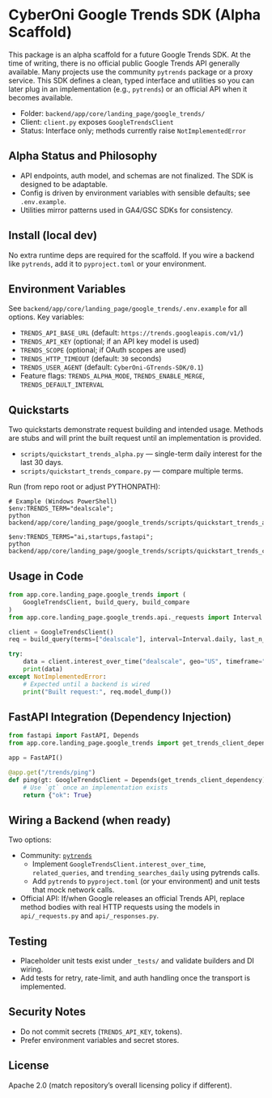 # CyberOni Google Trends SDK (Alpha Scaffold)

This package is an alpha scaffold for a future Google Trends SDK. At the time of writing, there is no official public Google Trends API generally available. Many projects use the community `pytrends` package or a proxy service. This SDK defines a clean, typed interface and utilities so you can later plug in an implementation (e.g., `pytrends`) or an official API when it becomes available.

- Folder: `backend/app/core/landing_page/google_trends/`
- Client: `client.py` exposes `GoogleTrendsClient`
- Status: Interface only; methods currently raise `NotImplementedError`

## Alpha Status and Philosophy
- API endpoints, auth model, and schemas are not finalized. The SDK is designed to be adaptable.
- Config is driven by environment variables with sensible defaults; see `.env.example`.
- Utilities mirror patterns used in GA4/GSC SDKs for consistency.

## Install (local dev)
No extra runtime deps are required for the scaffold. If you wire a backend like `pytrends`, add it to `pyproject.toml` or your environment.

## Environment Variables
See `backend/app/core/landing_page/google_trends/.env.example` for all options. Key variables:

- `TRENDS_API_BASE_URL` (default: `https://trends.googleapis.com/v1/`)
- `TRENDS_API_KEY` (optional; if an API key model is used)
- `TRENDS_SCOPE` (optional; if OAuth scopes are used)
- `TRENDS_HTTP_TIMEOUT` (default: `30` seconds)
- `TRENDS_USER_AGENT` (default: `CyberOni-GTrends-SDK/0.1`)
- Feature flags: `TRENDS_ALPHA_MODE`, `TRENDS_ENABLE_MERGE`, `TRENDS_DEFAULT_INTERVAL`

## Quickstarts
Two quickstarts demonstrate request building and intended usage. Methods are stubs and will print the built request until an implementation is provided.

- `scripts/quickstart_trends_alpha.py` — single-term daily interest for the last 30 days.
- `scripts/quickstart_trends_compare.py` — compare multiple terms.

Run (from repo root or adjust PYTHONPATH):
```
# Example (Windows PowerShell)
$env:TRENDS_TERM="dealscale"; 
python backend/app/core/landing_page/google_trends/scripts/quickstart_trends_alpha.py

$env:TRENDS_TERMS="ai,startups,fastapi"; 
python backend/app/core/landing_page/google_trends/scripts/quickstart_trends_compare.py
```

## Usage in Code
```python
from app.core.landing_page.google_trends import (
    GoogleTrendsClient, build_query, build_compare
)
from app.core.landing_page.google_trends.api._requests import Interval

client = GoogleTrendsClient()
req = build_query(terms=["dealscale"], interval=Interval.daily, last_n_days=30, region="US")

try:
    data = client.interest_over_time("dealscale", geo="US", timeframe="today 1-m")
    print(data)
except NotImplementedError:
    # Expected until a backend is wired
    print("Built request:", req.model_dump())
```

## FastAPI Integration (Dependency Injection)
```python
from fastapi import FastAPI, Depends
from app.core.landing_page.google_trends import get_trends_client_dependency, GoogleTrendsClient

app = FastAPI()

@app.get("/trends/ping")
def ping(gt: GoogleTrendsClient = Depends(get_trends_client_dependency)):
    # Use `gt` once an implementation exists
    return {"ok": True}
```

## Wiring a Backend (when ready)
Two options:

- Community: [`pytrends`](https://github.com/GeneralMills/pytrends)
  - Implement `GoogleTrendsClient.interest_over_time`, `related_queries`, and `trending_searches_daily` using pytrends calls.
  - Add `pytrends` to `pyproject.toml` (or your environment) and unit tests that mock network calls.
- Official API: If/when Google releases an official Trends API, replace method bodies with real HTTP requests using the models in `api/_requests.py` and `api/_responses.py`.

## Testing
- Placeholder unit tests exist under `_tests/` and validate builders and DI wiring.
- Add tests for retry, rate-limit, and auth handling once the transport is implemented.

## Security Notes
- Do not commit secrets (`TRENDS_API_KEY`, tokens).
- Prefer environment variables and secret stores.

## License
Apache 2.0 (match repository’s overall licensing policy if different).
